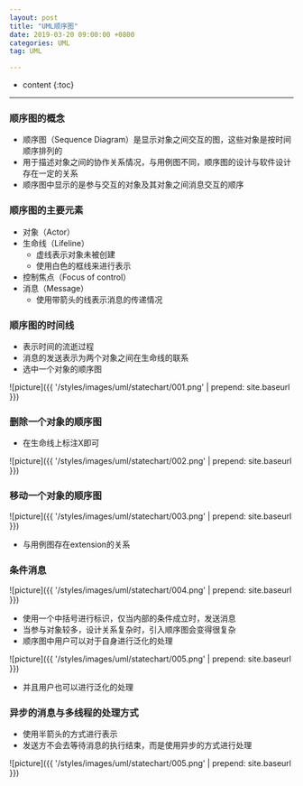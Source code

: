 ```yaml
---
layout: post
title: "UML顺序图"
date: 2019-03-20 09:00:00 +0800
categories: UML
tag: UML

---
```

* content
{:toc}
---
### 顺序图的概念
- 顺序图（Sequence Diagram）是显示对象之间交互的图，这些对象是按时间顺序排列的
- 用于描述对象之间的协作关系情况，与用例图不同，顺序图的设计与软件设计存在一定的关系
- 顺序图中显示的是参与交互的对象及其对象之间消息交互的顺序
<!-- more -->
### 顺序图的主要元素
- 对象（Actor）
- 生命线（Lifeline）
	- 虚线表示对象未被创建
	- 使用白色的框线来进行表示
- 控制焦点（Focus of control）
- 消息（Message）
    - 使用带箭头的线表示消息的传递情况



### 顺序图的时间线
- 表示时间的流逝过程
- 消息的发送表示为两个对象之间在生命线的联系
- 选中一个对象的顺序图

![picture]({{ '/styles/images/uml/statechart/001.png' | prepend: site.baseurl }})

### 删除一个对象的顺序图
- 在生命线上标注X即可

![picture]({{ '/styles/images/uml/statechart/002.png' | prepend: site.baseurl }})

### 移动一个对象的顺序图

![picture]({{ '/styles/images/uml/statechart/003.png' | prepend: site.baseurl }})
- 与用例图存在extension的关系

### 条件消息

![picture]({{ '/styles/images/uml/statechart/004.png' | prepend: site.baseurl }})

- 使用一个中括号进行标识，仅当内部的条件成立时，发送消息
- 当参与对象较多，设计关系复杂时，引入顺序图会变得很复杂
- 顺序图中用户可以对于自身进行泛化的处理

![picture]({{ '/styles/images/uml/statechart/005.png' | prepend: site.baseurl }})

- 并且用户也可以进行泛化的处理

### 异步的消息与多线程的处理方式
- 使用半箭头的方式进行表示
- 发送方不会去等待消息的执行结束，而是使用异步的方式进行处理

![picture]({{ '/styles/images/uml/statechart/005.png' | prepend: site.baseurl }})

